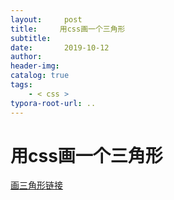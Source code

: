```yaml
---
layout:     post
title:     用css画一个三角形
subtitle:  
date:       2019-10-12
author:     
header-img: 
catalog: true
tags:
    - < css >
typora-root-url: ..
---
```



# 用css画一个三角形

[画三角形链接](https://www.jianshu.com/p/9a463d50e441?utm_campaign=haruki&utm_content=note&utm_medium=reader_share&utm_source=weixin&from=singlemessage&isappinstalled=0)

